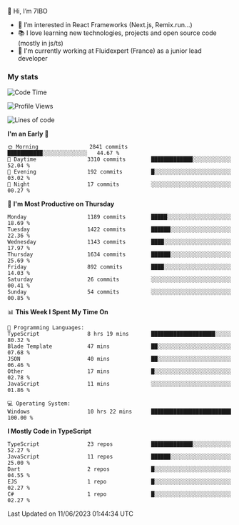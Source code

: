 👋 Hi, I’m 7IBO

- 👀 I’m interested in React Frameworks (Next.js, Remix.run...)
- 📚 I love learning new technologies, projects and open source code (mostly in js/ts)
- 💼 I'm currently working at Fluidexpert (France) as a junior lead developer

### My stats
<!--START_SECTION:waka-->
![Code Time](http://img.shields.io/badge/Code%20Time-17%20hrs%2026%20mins-blue)

![Profile Views](http://img.shields.io/badge/Profile%20Views-70-blue)

![Lines of code](https://img.shields.io/badge/From%20Hello%20World%20I%27ve%20Written-8.1%20million%20lines%20of%20code-blue)

**I'm an Early 🐤** 

```text
🌞 Morning                2841 commits        ███████████░░░░░░░░░░░░░░   44.67 % 
🌆 Daytime                3310 commits        █████████████░░░░░░░░░░░░   52.04 % 
🌃 Evening                192 commits         █░░░░░░░░░░░░░░░░░░░░░░░░   03.02 % 
🌙 Night                  17 commits          ░░░░░░░░░░░░░░░░░░░░░░░░░   00.27 % 
```
📅 **I'm Most Productive on Thursday** 

```text
Monday                   1189 commits        █████░░░░░░░░░░░░░░░░░░░░   18.69 % 
Tuesday                  1422 commits        ██████░░░░░░░░░░░░░░░░░░░   22.36 % 
Wednesday                1143 commits        ████░░░░░░░░░░░░░░░░░░░░░   17.97 % 
Thursday                 1634 commits        ██████░░░░░░░░░░░░░░░░░░░   25.69 % 
Friday                   892 commits         ████░░░░░░░░░░░░░░░░░░░░░   14.03 % 
Saturday                 26 commits          ░░░░░░░░░░░░░░░░░░░░░░░░░   00.41 % 
Sunday                   54 commits          ░░░░░░░░░░░░░░░░░░░░░░░░░   00.85 % 
```


📊 **This Week I Spent My Time On** 

```text
💬 Programming Languages: 
TypeScript               8 hrs 19 mins       ████████████████████░░░░░   80.32 % 
Blade Template           47 mins             ██░░░░░░░░░░░░░░░░░░░░░░░   07.68 % 
JSON                     40 mins             ██░░░░░░░░░░░░░░░░░░░░░░░   06.46 % 
Other                    17 mins             █░░░░░░░░░░░░░░░░░░░░░░░░   02.78 % 
JavaScript               11 mins             ░░░░░░░░░░░░░░░░░░░░░░░░░   01.86 % 

💻 Operating System: 
Windows                  10 hrs 22 mins      █████████████████████████   100.00 % 
```

**I Mostly Code in TypeScript** 

```text
TypeScript               23 repos            █████████████░░░░░░░░░░░░   52.27 % 
JavaScript               11 repos            ██████░░░░░░░░░░░░░░░░░░░   25.00 % 
Dart                     2 repos             █░░░░░░░░░░░░░░░░░░░░░░░░   04.55 % 
EJS                      1 repo              █░░░░░░░░░░░░░░░░░░░░░░░░   02.27 % 
C#                       1 repo              █░░░░░░░░░░░░░░░░░░░░░░░░   02.27 % 
```




 Last Updated on 11/06/2023 01:44:34 UTC
<!--END_SECTION:waka-->
